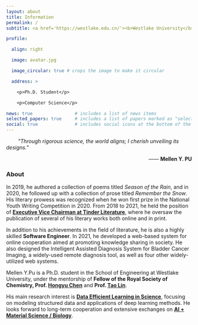 ```yaml
---
layout: about
title: Information
permalink: /
subtitle: <a href='https://westlake.edu.cn/'><b>Westlake University</b></a>. No.600 Dunyu Road, Hangzhou, Zhejiang, China.

profile:

  align: right

  image: avatar.jpg

  image_circular: true # crops the image to make it circular

  address: >

    <p>Ph.D. Student</p>

    <p>Computer Science</p>

news: true                # includes a list of news items
selected_papers: true     # includes a list of papers marked as "selected={true}"
social: true              # includes social icons at the bottom of the page
---
```


&emsp;&emsp; <i>"Through rigorous science, the world aligns; I cherish unveiling its designs."</i>

<p align="right"> —— <b>Mellen Y. PU</b> </p>

[//]: # (<p align="right"><b>Westlake University, Zhejiang University</b> </p>)

[//]: # ()
[//]: # (<p align="right"><b>AI for Material Science</b> </p>)

[//]: # ()
[//]: # (<p align="right"><b>wias.ym@gmail.com</b> </p>)

### About

In 2019, he authored a collection of poems titled *Season of the Rain*, and in 2020, he followed up with a collection of prose titled *Remember the Snow*. His literary prowess was recognized when he won first prize in the National Youth Writing Competition in 2020. From 2018 to 2021, he held the position of **[Executive Vice Chairman at Tinder Literature](http://zghaowx.com/)**, where he oversaw the publication of several of his literary works both online and in print.

In addition to his achievements in the field of literature, he is also a highly skilled **Software Engineer**. In 2021, he developed a web-based system for online cooperation aimed at promoting knowledge sharing in society. He also designed the Intelligent Assisted Diagnosis System for Bladder Cancer Imaging, a widely-used remote diagnosis tool, as well as four other widely-utilized web systems.

[//]: # (He earned a B.S. degree in software engineering from YNU in China, where he pursued his passion for research under the guidance of Prof. Cheng Xie and his one-year research on Industrial Network Data Mining and Graph Learning proved to be highly productive. He then embarked on a two-year research project on Bladder Cancer Imaging Analysis, working with Researcher [Chunming Guo]&#40;https://scholar.google.com/citations?user=lI82lJUAAAAJ&#41; and later collaborating with Prof. [Lin Yang]&#40;https://en.westlake.edu.cn/faculty/lin-yang.html&#41; on a similar topic.)

Mellen Y.Pu is a Ph.D. student in the School of Engineering at Westlake University, under the mentorship of **Fellow of the Royal Society of Chemistry, Prof. [Hongyu Chen](https://en.westlake.edu.cn/faculty/hongyu-chen.html)** and **Prof. [Tao Lin](https://en.westlake.edu.cn/faculty/tao-lin.html)**. 

His main research interest is **<u>Data Efficient Learning in Science</u>**, focusing on modeling structured data and applications of deep learning methods. He looks forward to long-term cooperation and extensive exchanges on **<u>AI + Material Science / Biology</u>**.

<br/>
